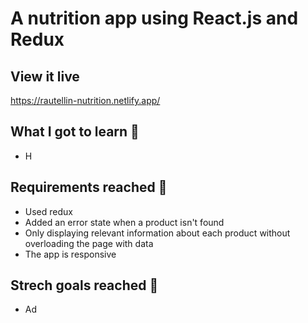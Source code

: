 # A nutrition app using React.js and Redux


## View it live

https://rautellin-nutrition.netlify.app/

## What I got to learn 🧠

* H

## Requirements reached 🧪

* Used redux
* Added an error state when a product isn't found
* Only displaying relevant information about each product without overloading the page with data
* The app is responsive 

## Strech goals reached 🧘

* Ad


